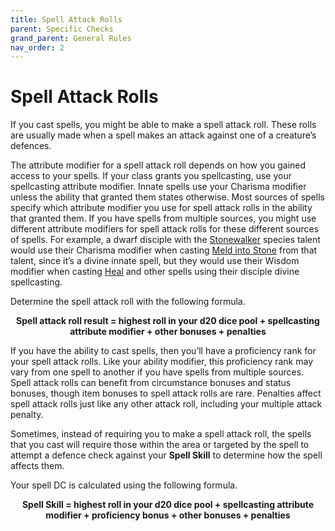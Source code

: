 ```yaml
---
title: Spell Attack Rolls
parent: Specific Checks
grand_parent: General Rules
nav_order: 2
---
```


# Spell Attack Rolls
If you cast spells, you might be able to make a spell attack roll. These rolls are usually made when a spell makes an attack against one of a creature’s defences.

The attribute modifier for a spell attack roll depends on how you gained access to your spells. If your class grants you spellcasting, use your spellcasting attribute modifier. Innate spells use your Charisma modifier unless the ability that granted them states otherwise. Most sources of spells specify which attribute modifier you use for spell attack rolls in the ability that granted them. If you have spells from multiple sources, you might use different attribute modifiers for spell attack rolls for these different sources of spells. For example, a dwarf disciple with the [Stonewalker]() species talent would use their Charisma modifier when casting [Meld into Stone]() from that talent, since it’s a divine innate spell, but they would use their Wisdom modifier when casting [Heal]() and other spells using their disciple divine spellcasting.

Determine the spell attack roll with the following formula.

<center><strong>Spell attack roll result = highest roll in your d20 dice pool + spellcasting attribute modifier + other bonuses + penalties</strong></center>

If you have the ability to cast spells, then you’ll have a proficiency rank for your spell attack rolls. Like your ability modifier, this proficiency rank may vary from one spell to another if you have spells from multiple sources. Spell attack rolls can benefit from circumstance bonuses and status bonuses, though item bonuses to spell attack rolls are rare. Penalties affect spell attack rolls just like any other attack roll, including your multiple attack penalty.

Sometimes, instead of requiring you to make a spell attack roll, the spells that you cast will require those within the area or targeted by the spell to attempt a defence check against your **Spell Skill** to determine how the spell affects them.

Your spell DC is calculated using the following formula.

<center><strong>Spell Skill = highest roll in your d20 dice pool + spellcasting attribute modifier + proficiency bonus + other bonuses + penalties</strong></center>
